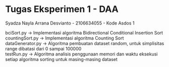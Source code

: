 # Tugas Eksperimen 1 - DAA
Syadza Nayla Arrana Desvianto - 2106634055 - Kode Asdos 1

bciSort.py &rarr; Implementasi algoritma Bidirectional Conditional Insertion Sort <br/>
countingSort.py &rarr; Implementasi algoritma Counting Sort <br/>
dataGenerator.py &rarr; Algoritma pembuatan dataset random, untuk simplisitas range dibatasi dari 0 sampai 100000 <br/>
testRun.py &rarr; Algoritma analisis penggunaan memori dan waktu eksekusi setiap algoritma sorting untuk masing-masing dataset
